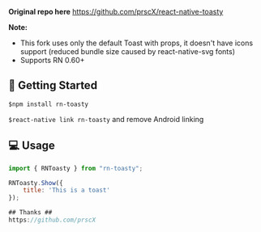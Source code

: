 **Original repo here**
https://github.com/prscX/react-native-toasty

**Note:**

- This fork uses only the default Toast with props, it doesn't have icons support (reduced bundle size caused by react-native-svg fonts)
- Supports RN 0.60+

## 📖 Getting Started

`$npm install rn-toasty`

`$react-native link rn-toasty` and remove Android linking

## 💻 Usage

```javascript
import { RNToasty } from "rn-toasty";
```

```javascript
RNToasty.Show({
    title: 'This is a toast'
});

## Thanks ##
https://github.com/prscX
```
